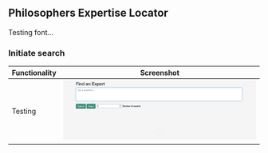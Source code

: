 ## Philosophers Expertise Locator
Testing font...

### Initiate search

| Functionality  | Screenshot |
| ------------- | ------------- |
Testing| ![Screenshot of home page](./img/init.png)






